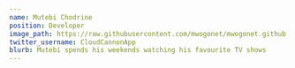 ```yaml
---
name: Mutebi Chodrine
position: Developer
image_path: https://raw.githubusercontent.com/mwogonet/mwogonet.github.io/master/_staff_members/chodrine.jpeg
twitter_username: CloudCannonApp
blurb: Mutebi spends his weekends watching his favourite TV shows 
---
```

